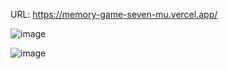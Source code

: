 URL: https://memory-game-seven-mu.vercel.app/

![image](https://github.com/debugmedia/memory-game/assets/62169912/61c7ecfe-1534-4444-af91-373326070355)

![image](https://github.com/debugmedia/memory-game/assets/62169912/dea10863-b0f6-4aa0-9034-146520e79bbf)
